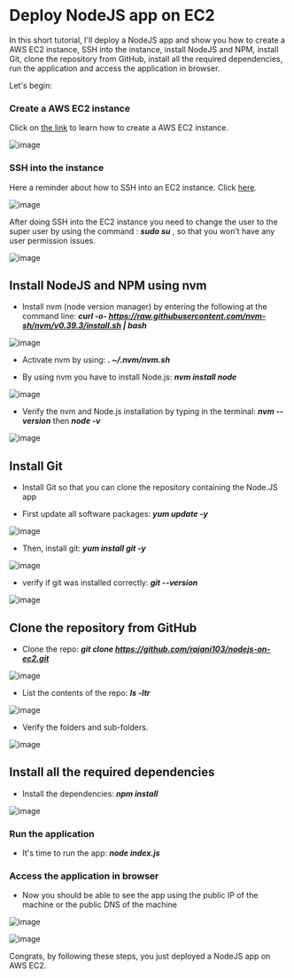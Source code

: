 # Deploy NodeJS app on EC2

In this short tutorial, I'll deploy a NodeJS app and show you how to create a AWS EC2 instance, SSH into the instance, install NodeJS and NPM, install Git, clone the repository from GitHub, install all the required dependencies, run the application and access the application in browser. 

Let's begin:

### Create a AWS EC2 instance

Click on [the link](https://github.com/djcloudking/aws-skills-challenges/tree/main/06_Compute%20(EC2)) to learn how to create a AWS EC2 instance. 


![image](https://github.com/djcloudking/aws-skills-challenges/assets/122766532/df3f207d-09ac-4b0c-806e-7fea3501affa)


### SSH into the instance

Here a reminder about how to SSH into an EC2 instance. Click [here](https://github.com/djcloudking/aws-skills-challenges/blob/main/11_Connect%20to%20EC2%20Instances%20with%20SSH%20and%20RDP/How%20to%20troubleshoot%20EC2%20instances.md).


![image](https://github.com/djcloudking/aws-skills-challenges/assets/122766532/49c35539-1627-48d6-b6f2-d3d23a7e4607)


After doing SSH into the EC2 instance you need to change the user to the super user by using the command : ***sudo su*** , so that you won’t have any user permission issues.


![image](https://github.com/djcloudking/aws-skills-challenges/assets/122766532/f51d4793-c3b2-489d-a693-d8875d49a706)


## Install NodeJS and NPM using nvm

- Install nvm (node version manager) by entering the following at the command line: ***curl -o- https://raw.githubusercontent.com/nvm-sh/nvm/v0.39.3/install.sh | bash***


![image](https://github.com/djcloudking/aws-skills-challenges/assets/122766532/6827f5f6-f5cc-4cd8-903c-7a3b88bd8385)


- Activate nvm by using: ***. ~/.nvm/nvm.sh***

- By using nvm you have to install Node.js: ***nvm install node***


![image](https://github.com/djcloudking/aws-skills-challenges/assets/122766532/158734f9-8fd8-40f6-8c63-8fe15a62cc40)


- Verify the nvm and Node.js installation by typing in the terminal: ***nvm --version*** then ***node -v***


![image](https://github.com/djcloudking/aws-skills-challenges/assets/122766532/05784df8-10f8-4d3e-80d1-3b411b0a4bf0)


## Install Git

- Install Git so that you can clone the repository containing the Node.JS app

- First update all software packages: ***yum update -y***


![image](https://github.com/djcloudking/aws-skills-challenges/assets/122766532/9d209111-c294-4c4a-80fa-fc575c1bb580)


- Then, install git: ***yum install git -y***


![image](https://github.com/djcloudking/aws-skills-challenges/assets/122766532/c317ff01-83db-4091-9b01-cf9cd18975ea)


- verify if git was installed correctly: ***git --version***


![image](https://github.com/djcloudking/aws-skills-challenges/assets/122766532/968c52c6-f874-4750-a797-d7c82fd83a68)


## Clone the repository from GitHub

- Clone the repo: ***git clone https://github.com/rajani103/nodejs-on-ec2.git***


![image](https://github.com/djcloudking/aws-skills-challenges/assets/122766532/4afc8969-2b5c-40c4-be33-82615dd26669)


- List the contents of the repo: ***ls -ltr***


![image](https://github.com/djcloudking/aws-skills-challenges/assets/122766532/068b58a0-2c9d-44b3-a65f-0c8676299a2b)


- Verify the folders and sub-folders.


![image](https://github.com/djcloudking/aws-skills-challenges/assets/122766532/3f9cd785-cb32-4780-b053-6dec8c441772)


## Install all the required dependencies

- Install the dependencies: ***npm install***


![image](https://github.com/djcloudking/aws-skills-challenges/assets/122766532/006c3440-5a55-4417-bdf5-68a4cfa044ea)


### Run the application

- It's time to run the app: ***node index.js***


### Access the application in browser

- Now you should be able to see the app using the public IP of the machine or the public DNS of the machine


![image](https://github.com/djcloudking/aws-skills-challenges/assets/122766532/c25ffdb2-c1f1-4765-b662-64296b8fde07)


![image](https://github.com/djcloudking/aws-skills-challenges/assets/122766532/0241606e-14f4-4671-9000-df055cf1c066)


Congrats, by following these steps, you just deployed a NodeJS app on AWS EC2. 
